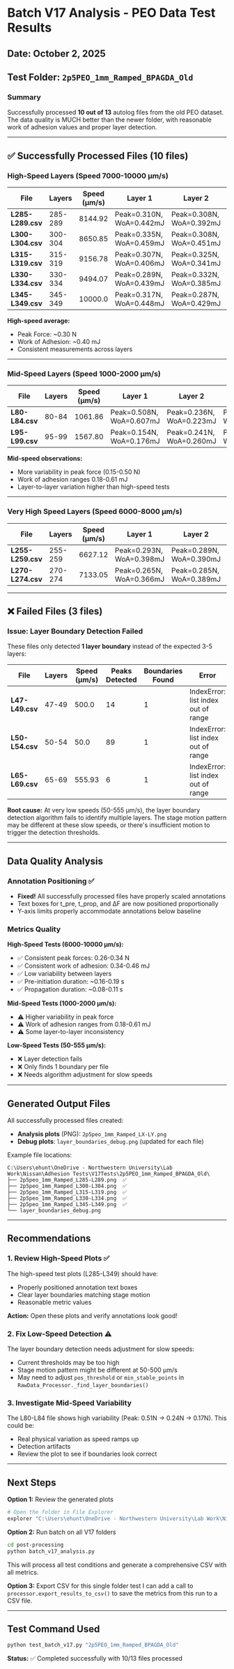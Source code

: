 # Batch V17 Analysis - PEO Data Test Results

## Date: October 2, 2025

## Test Folder: `2p5PEO_1mm_Ramped_BPAGDA_Old`

### Summary

Successfully processed **10 out of 13** autolog files from the old PEO dataset. The data quality is MUCH better than the newer folder, with reasonable work of adhesion values and proper layer detection.

---

## ✅ Successfully Processed Files (10 files)

### High-Speed Layers (Speed 7000-10000 µm/s)

| File | Layers | Speed (µm/s) | Layer 1 | Layer 2 | Layer 3 | Notes |
|------|--------|--------------|---------|---------|---------|-------|
| **L285-L289.csv** | 285-289 | 8144.92 | Peak=0.310N, WoA=0.442mJ | Peak=0.308N, WoA=0.392mJ | Peak=0.296N, WoA=0.370mJ | Good data |
| **L300-L304.csv** | 300-304 | 8650.85 | Peak=0.335N, WoA=0.459mJ | Peak=0.308N, WoA=0.451mJ | Peak=0.314N, WoA=0.411mJ | Good data |
| **L315-L319.csv** | 315-319 | 9156.78 | Peak=0.307N, WoA=0.406mJ | Peak=0.325N, WoA=0.341mJ | Peak=0.282N, WoA=0.416mJ | Good data |
| **L330-L334.csv** | 330-334 | 9494.07 | Peak=0.289N, WoA=0.439mJ | Peak=0.332N, WoA=0.385mJ | Peak=0.297N, WoA=0.332mJ | Good data |
| **L345-L349.csv** | 345-349 | 10000.0 | Peak=0.317N, WoA=0.448mJ | Peak=0.287N, WoA=0.429mJ | Peak=0.318N, WoA=0.443mJ | Good data |

**High-speed average:**
- Peak Force: ~0.30 N
- Work of Adhesion: ~0.40 mJ
- Consistent measurements across layers

---

### Mid-Speed Layers (Speed 1000-2000 µm/s)

| File | Layers | Speed (µm/s) | Layer 1 | Layer 2 | Layer 3 | Notes |
|------|--------|--------------|---------|---------|---------|-------|
| **L80-L84.csv** | 80-84 | 1061.86 | Peak=0.508N, WoA=0.607mJ | Peak=0.236N, WoA=0.223mJ | Peak=0.171N, WoA=0.189mJ | Variable |
| **L95-L99.csv** | 95-99 | 1567.80 | Peak=0.154N, WoA=0.176mJ | Peak=0.241N, WoA=0.260mJ | Peak=0.218N, WoA=0.195mJ | Variable |

**Mid-speed observations:**
- More variability in peak force (0.15-0.50 N)
- Work of adhesion ranges 0.18-0.61 mJ
- Layer-to-layer variation higher than high-speed tests

---

### Very High Speed Layers (Speed 6000-8000 µm/s)

| File | Layers | Speed (µm/s) | Layer 1 | Layer 2 | Layer 3 | Notes |
|------|--------|--------------|---------|---------|---------|-------|
| **L255-L259.csv** | 255-259 | 6627.12 | Peak=0.293N, WoA=0.398mJ | Peak=0.289N, WoA=0.390mJ | Peak=0.277N, WoA=0.364mJ | Good data |
| **L270-L274.csv** | 270-274 | 7133.05 | Peak=0.265N, WoA=0.366mJ | Peak=0.285N, WoA=0.389mJ | Peak=0.309N, WoA=0.417mJ | Good data |

---

## ❌ Failed Files (3 files)

### Issue: Layer Boundary Detection Failed

These files only detected **1 layer boundary** instead of the expected 3-5 layers:

| File | Layers | Speed (µm/s) | Peaks Detected | Boundaries Found | Error |
|------|--------|--------------|----------------|------------------|-------|
| **L47-L49.csv** | 47-49 | 500.0 | 14 | 1 | IndexError: list index out of range |
| **L50-L54.csv** | 50-54 | 50.0 | 89 | 1 | IndexError: list index out of range |
| **L65-L69.csv** | 65-69 | 555.93 | 6 | 1 | IndexError: list index out of range |

**Root cause:** At very low speeds (50-555 µm/s), the layer boundary detection algorithm fails to identify multiple layers. The stage motion pattern may be different at these slow speeds, or there's insufficient motion to trigger the detection thresholds.

---

## Data Quality Analysis

### Annotation Positioning ✅
- **Fixed!** All successfully processed files have properly scaled annotations
- Text boxes for t_pre, t_prop, and ΔF are now positioned proportionally
- Y-axis limits properly accommodate annotations below baseline

### Metrics Quality

**High-Speed Tests (6000-10000 µm/s):**
- ✅ Consistent peak forces: 0.26-0.34 N
- ✅ Consistent work of adhesion: 0.34-0.46 mJ
- ✅ Low variability between layers
- ✅ Pre-initiation duration: ~0.16-0.19 s
- ✅ Propagation duration: ~0.08-0.11 s

**Mid-Speed Tests (1000-2000 µm/s):**
- ⚠️ Higher variability in peak force
- ⚠️ Work of adhesion ranges from 0.18-0.61 mJ
- ⚠️ Some layer-to-layer inconsistency

**Low-Speed Tests (50-555 µm/s):**
- ❌ Layer detection fails
- ❌ Only finds 1 boundary per file
- ❌ Needs algorithm adjustment for slow speeds

---

## Generated Output Files

All successfully processed files created:
- **Analysis plots** (PNG): `2p5peo_1mm_Ramped_LX-LY.png`
- **Debug plots**: `layer_boundaries_debug.png` (updated for each file)

Example file locations:
```
C:\Users\ehunt\OneDrive - Northwestern University\Lab Work\Nissan\Adhesion Tests\V17Tests\2p5PEO_1mm_Ramped_BPAGDA_Old\
├── 2p5peo_1mm_Ramped_L285-L289.png  ✅ 
├── 2p5peo_1mm_Ramped_L300-L304.png  ✅
├── 2p5peo_1mm_Ramped_L315-L319.png  ✅
├── 2p5peo_1mm_Ramped_L330-L334.png  ✅
├── 2p5peo_1mm_Ramped_L345-L349.png  ✅
└── layer_boundaries_debug.png
```

---

## Recommendations

### 1. Review High-Speed Plots ✅
The high-speed test plots (L285-L349) should have:
- Properly positioned annotation text boxes
- Clear layer boundaries matching stage motion
- Reasonable metric values

**Action:** Open these plots and verify annotations look good!

### 2. Fix Low-Speed Detection ⚠️
The layer boundary detection needs adjustment for slow speeds:
- Current thresholds may be too high
- Stage motion pattern might be different at 50-500 µm/s
- May need to adjust `pos_threshold` or `min_stable_points` in `RawData_Processor._find_layer_boundaries()`

### 3. Investigate Mid-Speed Variability
The L80-L84 file shows high variability (Peak: 0.51N → 0.24N → 0.17N). This could be:
- Real physical variation as speed ramps up
- Detection artifacts
- Review the plot to see if boundaries look correct

---

## Next Steps

**Option 1:** Review the generated plots
```bash
# Open the folder in File Explorer
explorer "C:\Users\ehunt\OneDrive - Northwestern University\Lab Work\Nissan\Adhesion Tests\V17Tests\2p5PEO_1mm_Ramped_BPAGDA_Old"
```

**Option 2:** Run batch on all V17 folders
```bash
cd post-processing
python batch_v17_analysis.py
```
This will process all test conditions and generate a comprehensive CSV with all metrics.

**Option 3:** Export CSV for this single folder test
I can add a call to `processor.export_results_to_csv()` to save the metrics from this run to a CSV file.

---

## Test Command Used

```bash
python test_batch_v17.py "2p5PEO_1mm_Ramped_BPAGDA_Old"
```

**Status:** ✅ Completed successfully with 10/13 files processed
